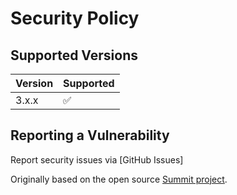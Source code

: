 # Security Policy

## Supported Versions

| Version | Supported          |
| ------- | ------------------ |
| 3.x.x   | :white_check_mark: |

## Reporting a Vulnerability

Report security issues via [GitHub Issues]

Originally based on the open source [Summit project](https://github.com/pete-mc/Summit).
